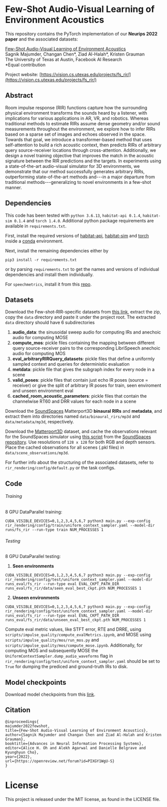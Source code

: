 # Few-Shot Audio-Visual Learning of Environment Acoustics
This repository contains the PyTorch implementation of our **Neurips 2022 paper** and the associated datasets: 

[Few-Shot Audio-Visual Learning of Environment Acoustics](https://vision.cs.utexas.edu/projects/fs_rir/)<br />
Sagnik Majumder, Changan Chen*, Ziad Al-Halah*, Kristen Grauman<br />
The University of Texas at Austin, Facebook AI Research  
\*Equal contribution

Project website: [https://vision.cs.utexas.edu/projects/fs_rir/](https://vision.cs.utexas.edu/projects/fs_rir/)

## Abstract
Room impulse response (RIR) functions capture how the surrounding physical environment transforms the sounds heard by a listener, with implications for various applications in AR, VR, and robotics. Whereas traditional methods to estimate RIRs assume dense geometry and/or sound measurements throughout the environment, we explore how to infer RIRs based on a sparse set of images and echoes observed in the space. Towards that goal, we introduce a transformer-based method that uses self-attention to build a rich acoustic context, then predicts RIRs of arbitrary query source-receiver locations through cross-attention. Additionally, we design a novel training objective that improves the match in the acoustic signature between the RIR predictions and the targets. In experiments using a state-of-the-art audio-visual simulator for 3D environments, we demonstrate that our method successfully generates arbitrary RIRs, outperforming state-of-the-art methods and---in a major departure from traditional methods---generalizing to novel environments in a few-shot manner.

## Dependencies
This code has been tested with ```python 3.6.13```, ```habitat-api 0.1.4```, ```habitat-sim 0.1.4``` and ```torch 1.4.0```. Additional python package requirements are available in ```requirements.txt```.   
  
First, install the required versions of [habitat-api](https://github.com/facebookresearch/habitat-lab), [habitat-sim](https://github.com/facebookresearch/habitat-sim) and [torch](https://pytorch.org/) inside a [conda](https://www.anaconda.com/) environment. 

Next, install the remaining dependencies either by 
```
pip3 install -r requirements.txt
``` 
or by parsing ```requirements.txt``` to get the names and versions of individual dependencies and install them individually.

For ```speechmetrics```, install it from this [repo](https://github.com/aliutkus/speechmetrics).

## Datasets
Download the Few-shot-RIR-specific datasets from [this link](https://tinyurl.com/zvuwr3fk), extract the zip, copy the ```data``` directory and paste it under the project root. The extracted ```data``` directory should have 6 subdirectories
1. **audio_data**: the sinusoidal sweep audio for computing IRs and anechoic audio for computing
MOSE    
2. **compute_mos**: pickle files containing the mapping between different query source-receiver
pairs to the corresponding LibriSpeech anechoic audio for computing MOS  
3. **eval_arbitraryRIRQuery_datasets**: pickle files that define a uniformly sampled context and queries for deterministic evaluation
4. **metdata**: pickle file that gives the subgraph index for every node in a scene
5. **valid_poses**: pickle files that contain just echo IR poses (source = receiver) or give the split of arbitrary IR poses for train, seen enviroment and unseen environment eval
6. **cached_room_acoustic_parameters**: pickle files that contain the channelwise RT60 and DRR values for each node in a scene
    
 Download the [SoundSpaces](https://github.com/facebookresearch/sound-spaces/blob/main/soundspaces/README.md) Matterport3D **binaural RIRs** and **metadata**, and extract them into directories named ```data/binaural_rirs/mp3d``` and ```data/metadata/mp3d```, respectively.    
     
Download the [Matterport3D](https://niessner.github.io/Matterport/) dataset, and cache the observations relevant for the SoundSpaces simulator using [this script](https://github.com/facebookresearch/sound-spaces/blob/main/scripts/cache_observations.py) from the [SoundSpaces repository](https://github.com/facebookresearch/sound-spaces). Use resolutions of ```128 x 128``` for both RGB and depth sensors. Place the cached observations for all scenes (.pkl files) in ```data/scene_observations/mp3d```.  

For further info about the structuring of the associated datasets, refer to ```rir_rendering/config/default.py``` or the task configs.

## Code
###### Training    
8 GPU DataParallel training: 
```
CUDA_VISIBLE_DEVICES=0,1,2,3,4,5,6,7 python3 main.py --exp-config rir_rendering/config/train/uniform_context_sampler.yaml --model-dir runs/fs_rir --run-type train NUM_PROCESSES 1
``` 

###### Testing       
8 GPU DataParallel testing:   
1. **Seen environments**  
```
CUDA_VISIBLE_DEVICES=0,1,2,3,4,5,6,7 python3 main.py --exp-config rir_rendering/config/test/uniform_context_sampler.yaml --model-dir runs_eval/fs_rir --run-type eval EVAL_CKPT_PATH_DIR runs_eval/fs_rir/data/seen_eval_best_ckpt.pth NUM_PROCESSES 1
```  

2. **Unseen environments**  
```
CUDA_VISIBLE_DEVICES=0,1,2,3,4,5,6,7 python3 main.py --exp-config rir_rendering/config/test/uniform_context_sampler.yaml --model-dir runs_eval/fs_rir --run-type eval EVAL_CKPT_PATH_DIR runs_eval/fs_rir/data/unseen_eval_best_ckpt.pth NUM_PROCESSES 1
```
        
Compute eval metric values, like STFT error, RTE and DRRE, using ```scripts/impulse_quality/compute_evalMetrics.ipynb```, and MOSE using ```scripts/impulse_quality/mos/run_mos.py``` and ```scripts/impulse_quality/mos/compute_mose.ipynb```. Additionally, for computing MOS and subsequently MOSE the ```UniformContextSampler.dump_audio_waveforms``` flag in ```rir_rendering/config/test/uniform_context_sampler.yaml``` should be set to ```True``` for dumping the prediced and ground-truth IRs to disk.


## Model checkpoints
Download model checkpoints from this [link](https://tinyurl.com/dphrmz59).    

## Citation
```
@inproceedings{
majumder2022fewshot,
title={Few-Shot Audio-Visual Learning of Environment Acoustics},
author={Sagnik Majumder and Changan Chen and Ziad Al-Halah and Kristen Grauman},
booktitle={Advances in Neural Information Processing Systems},
editor={Alice H. Oh and Alekh Agarwal and Danielle Belgrave and Kyunghyun Cho},
year={2022},
url={https://openreview.net/forum?id=PIXGY1WgU-S}
}
```

# License
This project is released under the MIT license, as found in the LICENSE file.
